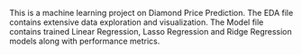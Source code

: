 This is a machine learning project on Diamond Price Prediction.
The EDA file contains extensive data exploration and visualization.
The Model file contains trained Linear Regression, Lasso Regression and Ridge Regression models along with performance metrics.
